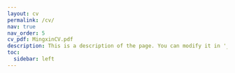```yaml
---
layout: cv
permalink: /cv/
nav: true
nav_order: 5
cv_pdf: MingxinCV.pdf
description: This is a description of the page. You can modify it in '_pages/cv.md'. You can also change or remove the top pdf download button.
toc:
  sidebar: left
---
```

